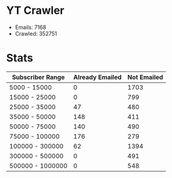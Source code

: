 # YT Crawler
- Emails: 7168
- Crawled: 352751

# Stats
| Subscriber Range  | Already Emailed | Not Emailed |
|-------|-------|-------|
| 5000 - 15000 | 0 | 1703 |
| 15000 - 25000 | 0 | 799 |
| 25000 - 35000 | 47 | 480 |
| 35000 - 50000 | 148 | 411 |
| 50000 - 75000 | 140 | 490 |
| 75000 - 100000 | 176 | 279 |
| 100000 - 300000 | 62 | 1394 |
| 300000 - 500000 | 0 | 491 |
| 500000 - 1000000 | 0 | 548 |
